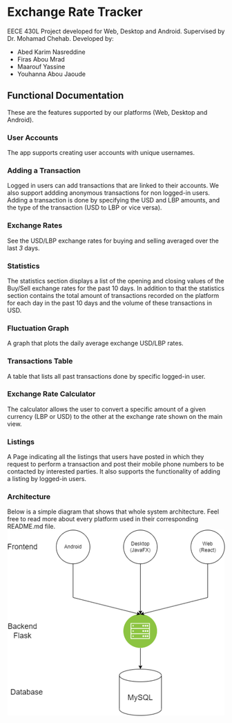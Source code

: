 # Exchange Rate Tracker
EECE 430L Project developed for Web, Desktop and Android.
Supervised by Dr. Mohamad Chehab.
Developed by:
- Abed Karim Nasreddine
- Firas Abou Mrad
- Maarouf Yassine
- Youhanna Abou Jaoude

## Functional Documentation

These are the features supported by our platforms (Web, Desktop and Android).

### User Accounts
The app supports creating user accounts with unique usernames.

### Adding a Transaction
Logged in users can add transactions that are linked to their accounts. We also support addding anonymous transactions for non logged-in users. Adding a transaction is done by specifying the USD and LBP amounts, and the type of the transaction (USD to LBP or vice versa).

### Exchange Rates
See the USD/LBP exchange rates for buying and selling averaged over the last *3* days.

### Statistics
The statistics section displays a list of the opening and closing values of the Buy/Sell exchange rates for the past 10 days. In addition to that the statistics section contains the total amount of transactions recorded on the platform for each day in the past 10 days and the volume of these transactions in USD.


### Fluctuation Graph
A graph that plots the daily average exchange USD/LBP rates.

### Transactions Table
A table that lists all past transactions done by specific logged-in user.

### Exchange Rate Calculator
The calculator allows the user to convert a specific amount of a given currency (LBP or USD) to the other at the exchange rate shown on the main view.

### Listings 
A Page indicating all the listings that users have posted in which they request to perform a transaction and post their mobile phone numbers to be contacted by interested parties.
It also supports the functionality of adding a listing by logged-in users. 

### Architecture
Below is a simple diagram that shows that whole system architecture. Feel free to read more about every platform used in their corresponding README.md file.
	![](430LArchitecture.png)